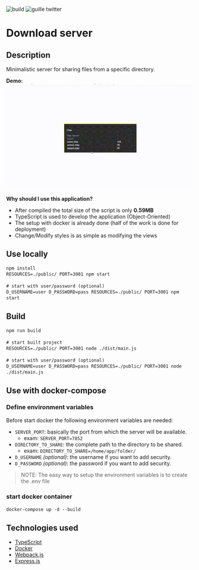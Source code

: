 ![build](https://github.com/wil92/download_server/actions/workflows/node.js.yml/badge.svg?branch=master)
![guille twitter](https://img.shields.io/twitter/url?label=ggjnez92&logo=twitter&url=https%3A%2F%2Ftwitter.com%2Fggjnez92)

# Download server

## Description

Minimalistic server for sharing files from a specific directory.

**Demo:**
![](./extra/download-presentation.GIF)

**Why should I use this application?**

- After compiled the total size of the script is only **0.59MB**
- TypeScript is used to develop the application (Object-Oriented)
- The setup with docker is already done (half of the work is done for deployment)
- Change/Modify styles is as simple as modifying the views

## Use locally

```shell
npm install
RESOURCES=./public/ PORT=3001 npm start

# start with user/password (optional)
D_USERNAME=user D_PASSWORD=pass RESOURCES=./public/ PORT=3001 npm start
```

## Build

```shell
npm run build

# start built project
RESOURCES=./public/ PORT=3001 node ./dist/main.js

# start with user/password (optional)
D_USERNAME=user D_PASSWORD=pass RESOURCES=./public/ PORT=3001 node ./dist/main.js
```

## Use with docker-compose

### Define environment variables

Before start docker the following environment variables are needed:

- `SERVER_PORT`: basically the port from which the server will be available.
    - exam: `SERVER_PORT=7852`
- `DIRECTORY_TO_SHARE`: the complete path to the directory to be shared.
    - exam: `DIRECTORY_TO_SHARE=/home/app/folder/` 
- `D_USERNAME` *(optional)*: the username if you want to add security.
- `D_PASSWORD` *(optional)*: the password if you want to add security.

> NOTE: The easy way to setup the environment variables is to create the .env file

### start docker container
```shell
docker-compose up -d --build
```

## Technologies used

- [TypeScript](https://www.typescriptlang.org/)
- [Docker](https://www.docker.com/)
- [Webpack.js](https://webpack.js.org/)
- [Express.js](https://expressjs.com/)
